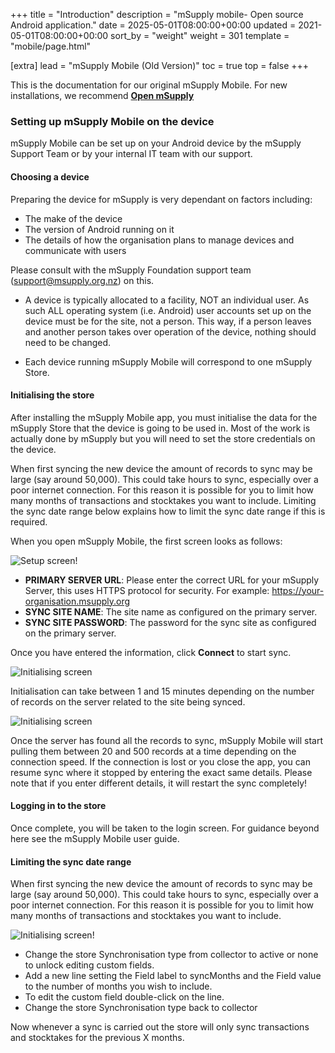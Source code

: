 +++
title = "Introduction"
description = "mSupply mobile- Open source Android application."
date = 2025-05-01T08:00:00+00:00
updated = 2021-05-01T08:00:00+00:00
sort_by = "weight"
weight = 301
template = "mobile/page.html"

[extra]
lead = "mSupply Mobile (Old Version)"
toc = true
top = false
+++

<div class="note">
	This is the documentation for our original mSupply Mobile. For new installations, we recommend <a href="/docs/introduction/introduction"><strong>Open mSupply</strong></a>
</div>


### Setting up mSupply Mobile on the device

mSupply Mobile can be set up on your Android device by the mSupply Support Team or by your internal IT team with our support.

#### Choosing a device

Preparing the device for mSupply is very dependant on factors including:

* The make of the device
* The version of Android running on it
* The details of how the organisation plans to manage devices and communicate with users

Please consult with the mSupply Foundation support team (support@msupply.org.nz) on this. 

<div class="note">

* A device is typically allocated to a facility, NOT an individual user. As such ALL operating system (i.e. Android) user accounts set up on the device must be for the site, not a person. This way, if a person leaves and another person takes over operation of the device, nothing should need to be changed.

* Each device running mSupply Mobile will correspond to one mSupply Store.
</div>

#### Initialising the store

After installing the mSupply Mobile app, you must initialise the data for the mSupply Store that the device is going to be used in. Most of the work is actually done by mSupply but you will need to set the store credentials on the device.

When first syncing the new device the amount of records to sync may be large (say around 50,000). This could take hours to sync, especially over a poor internet connection. For this reason it is possible for you to limit how many months of transactions and stocktakes you want to include. Limiting the sync date range below explains how to limit the sync date range if this is required.

When you open mSupply Mobile, the first screen looks as follows:

![Setup screen!](/mobile/introduction/images/first_screen.jpg)


* **PRIMARY SERVER URL**: Please enter the correct URL for your mSupply Server, this uses HTTPS protocol for security. For example: https://your-organisation.msupply.org
* **SYNC SITE NAME**: The site name as configured on the primary server.
* **SYNC SITE PASSWORD**: The password for the sync site as configured on the primary server.

Once you have entered the information, click **Connect** to start sync.

![Initialising screen](/mobile/introduction/images/initialising.jpg)

Initialisation can take between 1 and 15 minutes depending on the number of records on the server related to the site being synced.

![Initialising screen](/mobile/introduction/images/pulling.jpg)

Once the server has found all the records to sync, mSupply Mobile will start pulling them between 20 and 500 records at a time depending on the connection speed. If the connection is lost or you close the app, you can resume sync where it stopped by entering the exact same details. Please note that if you enter different details, it will restart the sync completely!

#### Logging in to the store

Once complete, you will be taken to the login screen. For guidance beyond here see the mSupply Mobile user guide.
#### Limiting the sync date range

When first syncing the new device the amount of records to sync may be large (say around 50,000). This could take hours to sync, especially over a poor internet connection. For this reason it is possible for you to limit how many months of transactions and stocktakes you want to include.

![Initialising screen!](/mobile/introduction/images/msupply_sync_months.jpg)

* Change the store Synchronisation type from collector to active or none to unlock editing custom fields.
* Add a new line setting the Field label to syncMonths and the Field value to the number of months you wish to include.
* To edit the custom field double-click on the line.
* Change the store Synchronisation type back to collector

Now whenever a sync is carried out the store will only sync transactions and stocktakes for the previous X months. 
